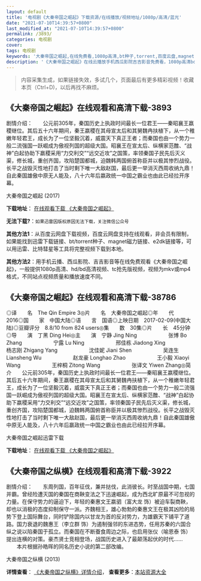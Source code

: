 ```yaml
---
layout: default
title: '电视剧《大秦帝国之崛起》下载资源/在线播放/视频地址/1080p/高清/蓝光'
date: "2021-07-10T14:39:57+0800"
last_modified_at: "2021-07-10T14:39:57+0800"
permalink: /3893/
categories: 电视剧
cover:
tags: 电视剧
keywords: '大秦帝国之崛起,在线免费看,1080p高清,bt种子,torrent,百度云盘,magnet,磁力链,迅雷下载资源'
description: '《大秦帝国之崛起》在线云播放手机西瓜影院吉吉影音免费看，1080p高清bd/hd未删减完整版和tc抢先枪版，mkv/mp4格式，附带bt/torrent种子、magnet/磁力链、百度云盘、网盘资源迅雷下载链接'
---
```


>内容采集生成，如果链接失效，多试几个，页面最后有更多精彩视频！收藏本页（Ctrl+D)，以后再找不麻烦。


## 《大秦帝国之崛起》在线观看和高清下载-3893

剧情介绍：　　公元前305年，秦国历史上执政时间最长一位君王——秦昭襄王嬴稷继位。其后五十六年期间，秦王嬴稷在其母宣太后和其舅魏冉扶植下，从一个稚嫩年轻君王，成长为了一位坚毅沉着，威震天下真正王者；而秦国也由一个势力一般二流强国一跃崛成为傲视列国的超级大国。昭襄王在宣太后、纵横家范醀、“战神”白起协助下嬴稷采用“力交利交”“远交近攻”之国策，率领秦国子民先后灭义渠，修长城，重创齐国，攻陷楚国都城，迫魏韩两国俯首称臣并以极其惨烈战役。长平之战毁灭性地打击了当时剩下唯一大敌赵国，最后更一举消灭西周收纳九鼎！自此秦国雄傲中原无人能及，八十六年后嬴政统一中国之霸业也由此已经拉开序幕。


大秦帝国之崛起 (2017)

**下载地址**： [在线观看下载 《大秦帝国之崛起》](https://www.btbtdy.me/btdy/dy10031.html) 


**无法下载?**：`如果迅雷因版权原因无法下载，关注微信公众号 `

**其他方法1**：从百度云网盘下载视频，百度云网盘支持在线观看，非会员有限制，如果能找到迅雷下载链接、bt/torrent种子、magnet磁力链接、e2dk链接等，可以用迅雷、比特彗星等工具将完整视频下载到本地。

**其他方法2**：用手机云播、西瓜影院、吉吉影音等在线免费观看《大秦帝国之崛起》，一般提供1080p高清、hd/bd高清视频、tc抢先版视频，视频为mkv或mp4格式，不同站点视频质量和播放速度不同。


## 《大秦帝国之崛起》在线观看和高清下载-38786

◎译　　名　The Qin Empire 3◎片　　名　大秦帝国之崛起◎年　　代　2016◎国　　家　中国大陆◎语　　言　国语◎上映日期　2017-02-09(中国大陆)◎豆瓣评分　8.8/10 from 824 users◎集　　数　30集◎片　　长　45分钟◎导　　演　丁黑 Ding Hei◎主　　演　宁静 Jing Ning　　　　　　张博 Bo Zhang　　　　　　宁露 Lu Ning　　　　　　邢佳栋 Jiadong Xing　　　　　　杨志刚 Zhigang Yang　　　　　　沈佳妮 Jiani Shen　　　　　　吴连生 Liansheng Wu　　　　　　赵龙豪 Longhao Zhao　　　　　　王小毅 Xiaoyi Wang　　　　　　王梓桐 Zitong Wang　　　　　　张译文 Yiwen Zhang◎简　　介　　公元前305年，秦国历史上执政时间最长一位君王——秦昭襄王嬴稷继位。其后五十六年期间，秦王嬴稷在其母宣太后和其舅魏冉扶植下，从一个稚嫩年轻君王，成长为了一位坚毅沉着，威震天下真正王者；而秦国也由一个势力一般二流强国一跃崛成为傲视列国的超级大国。昭襄王在宣太后、纵横家范醀、“战神”白起协助下嬴稷采用“力交利交”“远交近攻”之国策，率领秦国子民先后灭义渠，修长城，重创齐国，攻陷楚国都城，迫魏韩两国俯首称臣并以极其惨烈战役。长平之战毁灭性地打击了当时剩下唯一大敌赵国，最后更一举消灭西周收纳九鼎！自此秦国雄傲中原无人能及，八十六年后嬴政统一中国之霸业也由此已经拉开序幕。


大秦帝国之崛起迅雷下载

**下载地址**： [在线观看下载 《大秦帝国之崛起》](https://www.993dy.com//vod-detail-id-25301.html) 


## 《大秦帝国之纵横》在线观看和高清下载-3922

剧情介绍：　　东周列国，百年征伐，兼并挞伐，此消彼长。时至战国中期，七国并霸。曾经险遭灭国的秦国在商鞅变法之下迅速崛起，成为西北旷原最不可忽视的力量。在保守势力的逼迫下，年轻的秦惠文王嬴驷（富大龙 饰）被迫车裂商鞅，却也以消极的态度抑制保守一派。齐魏相王，雄心勃勃的秦惠文王在极其凶险的局势下登上国际舞台，同时铲除国内以甘龙为首的反对势力，为雄霸天下铺平了道路。国力衰退的魏惠王（李立群 饰）为遏制强邻的东进态势，任用苏秦的六国合纵之说以陷秦国于孤立。而秦国在不断蚕食周边之际，也启用张仪（喻恩泰 饰）提出连横的对策。豪杰贤士竞相登场，战国历史进入了最颠荡起伏的时代…… 　　本片根据孙皓晖的同名历史小说的第二部改编。


大秦帝国之纵横 (2013)

**详情查看**： [《大秦帝国之纵横》详情介绍](/movie/3922/)， **查看更多**：[本站资源大全](/movie/t/all/)

